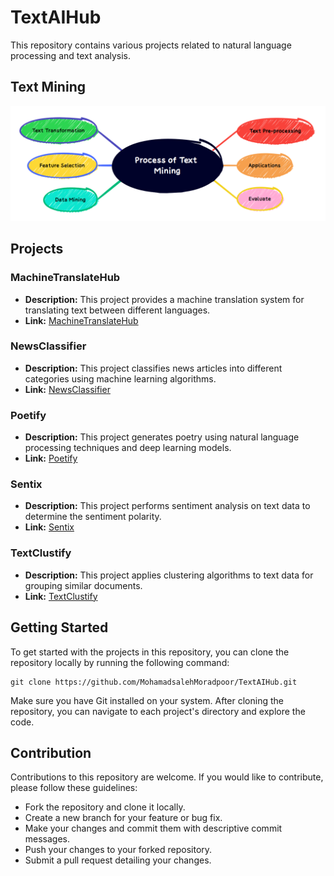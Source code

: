 # TextAIHub

This repository contains various projects related to natural language processing and text analysis.

## Text Mining
![](Process-of-TextMining.png)

## Projects

### MachineTranslateHub

- **Description:** This project provides a machine translation system for translating text between different languages.
- **Link:** [MachineTranslateHub](https://github.com/MohamadsalehMoradpoor/TextAIHub/tree/master/MachineTranslateHub)

### NewsClassifier

- **Description:** This project classifies news articles into different categories using machine learning algorithms.
- **Link:** [NewsClassifier](https://github.com/MohamadsalehMoradpoor/TextAIHub/tree/master/NewsClassifier)

### Poetify

- **Description:** This project generates poetry using natural language processing techniques and deep learning models.
- **Link:** [Poetify](https://github.com/MohamadsalehMoradpoor/TextAIHub/tree/master/Poetify)

### Sentix

- **Description:** This project performs sentiment analysis on text data to determine the sentiment polarity.
- **Link:** [Sentix](https://github.com/MohamadsalehMoradpoor/TextAIHub/tree/master/Sentix)

### TextClustify

- **Description:** This project applies clustering algorithms to text data for grouping similar documents.
- **Link:** [TextClustify](https://github.com/MohamadsalehMoradpoor/TextAIHub/tree/master/TextClustify)

## Getting Started

To get started with the projects in this repository, you can clone the repository locally by running the following command:
```
git clone https://github.com/MohamadsalehMoradpoor/TextAIHub.git
```

Make sure you have Git installed on your system. After cloning the repository, you can navigate to each project's directory and explore the code.

## Contribution

Contributions to this repository are welcome. If you would like to contribute, please follow these guidelines:

- Fork the repository and clone it locally.
- Create a new branch for your feature or bug fix.
- Make your changes and commit them with descriptive commit messages.
- Push your changes to your forked repository.
- Submit a pull request detailing your changes.
